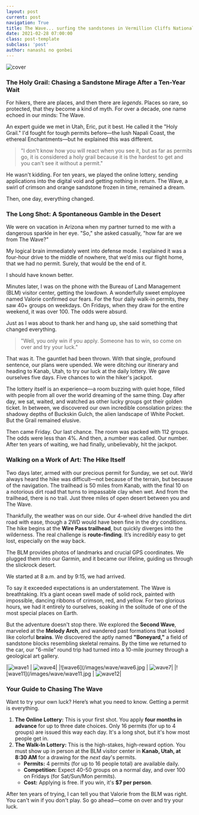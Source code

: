 ```yaml
---
layout: post
current: post
navigation: True
title: The Wave... surfing the sandstones in Vermillion Cliffs National Monument
date: 2021-02-28 07:00:00
class: post-template
subclass: 'post'
author: nanashi no gonbei
---
```


![cover](/images/wave/cover.jpg)
### The Holy Grail: Chasing a Sandstone Mirage After a Ten-Year Wait

For hikers, there are places, and then there are *legends*. Places so rare, so protected, that they become a kind of myth. For over a decade, one name echoed in our minds: The Wave.

An expert guide we met in Utah, Eric, put it best. He called it the "Holy Grail." I'd fought for tough permits before—the lush Napali Coast, the ethereal Enchantments—but he explained this was different.

> "I don't know how you will react when you see it, but as far as permits go, it is considered a holy grail because it is the hardest to get and you can't see it without a permit."

He wasn't kidding. For ten years, we played the online lottery, sending applications into the digital void and getting nothing in return. The Wave, a swirl of crimson and orange sandstone frozen in time, remained a dream.

Then, one day, everything changed.

### The Long Shot: A Spontaneous Gamble in the Desert

We were on vacation in Arizona when my partner turned to me with a dangerous sparkle in her eye. "So," she asked casually, "how far are we from The Wave?"

My logical brain immediately went into defense mode. I explained it was a four-hour drive to the middle of nowhere, that we’d miss our flight home, that we had no permit. Surely, that would be the end of it.

I should have known better.

Minutes later, I was on the phone with the Bureau of Land Management (BLM) visitor center, getting the lowdown. A wonderfully sweet employee named Valorie confirmed our fears. For the four daily walk-in permits, they saw 40+ groups on weekdays. On Fridays, when they draw for the entire weekend, it was over 100. The odds were absurd.

Just as I was about to thank her and hang up, she said something that changed everything.

> "Well, you only win if you apply. Someone has to win, so come on over and try your luck."

That was it. The gauntlet had been thrown. With that single, profound sentence, our plans were upended. We were ditching our itinerary and heading to Kanab, Utah, to try our luck at the daily lottery. We gave ourselves five days. Five chances to win the hiker's jackpot.

The lottery itself is an experience—a room buzzing with quiet hope, filled with people from all over the world dreaming of the same thing. Day after day, we sat, waited, and watched as other lucky groups got their golden ticket. In between, we discovered our own incredible consolation prizes: the shadowy depths of Buckskin Gulch, the alien landscape of White Pocket. But the Grail remained elusive.

Then came Friday. Our last chance. The room was packed with 112 groups. The odds were less than 4%. And then, a number was called. Our number. After ten years of waiting, we had finally, unbelievably, hit the jackpot.

### Walking on a Work of Art: The Hike Itself

Two days later, armed with our precious permit for Sunday, we set out. We’d always heard the hike was difficult—not because of the terrain, but because of the navigation. The trailhead is 50 miles from Kanab, with the final 10 on a notorious dirt road that turns to impassable clay when wet. And from the trailhead, there is no trail. Just three miles of open desert between you and The Wave.

Thankfully, the weather was on our side. Our 4-wheel drive handled the dirt road with ease, though a 2WD would have been fine in the dry conditions. The hike begins at the **Wire Pass trailhead**, but quickly diverges into the wilderness. The real challenge is **route-finding**. It’s incredibly easy to get lost, especially on the way back.

The BLM provides photos of landmarks and crucial GPS coordinates. We plugged them into our Garmin, and it became our lifeline, guiding us through the slickrock desert.

We started at 8 a.m. and by 9:15, we had arrived.

To say it exceeded expectations is an understatement. The Wave is breathtaking. It’s a giant ocean swell made of solid rock, painted with impossible, dancing ribbons of crimson, red, and yellow. For two glorious hours, we had it entirely to ourselves, soaking in the solitude of one of the most special places on Earth.

But the adventure doesn't stop there. We explored the **Second Wave**, marveled at the **Melody Arch**, and wandered past formations that looked like colorful **brains**. We discovered the aptly named **"Boneyard,"** a field of sandstone blocks resembling skeletal remains. By the time we returned to the car, our "6-mile" round trip had turned into a 10-mile journey through a geological art gallery.

|![wave1](/images/wave/wave2.jpg) | ![wave4](/images/wave/wave4.jpg)|
|![wave6](/images/wave/wave6.jpg | ![wave7](/images/wave/wave7.jpg)|
|![wave11](/images/wave/wave11.jpg | ![wave12](/images/wave/wave12.jpg)|

### Your Guide to Chasing The Wave

Want to try your own luck? Here’s what you need to know. Getting a permit is everything.

1.  **The Online Lottery:** This is your first shot. You apply **four months in advance** for up to three date choices. Only 16 permits (for up to 4 groups) are issued this way each day. It's a long shot, but it's how most people get in.
2.  **The Walk-In Lottery:** This is the high-stakes, high-reward option. You must show up in person at the BLM visitor center in **Kanab, Utah, at 8:30 AM** for a drawing for the *next* day's permits.
    * **Permits:** 4 permits (for up to 16 people total) are available daily.
    * **Competition:** Expect 40-50 groups on a normal day, and over 100 on Fridays (for Sat/Sun/Mon permits).
    * **Cost:** Applying is free. If you win, it's **$7 per person**.

After ten years of trying, I can tell you that Valorie from the BLM was right. You can't win if you don't play. So go ahead—come on over and try your luck.
